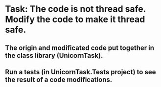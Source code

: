 # Task: The code is not thread safe. Modify the code to make it thread safe. 
## The origin and modificated code put together in the class library (UnicornTask).
## Run a tests (in UnicornTask.Tests project) to see the result of a code modifications. 
